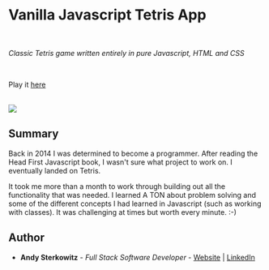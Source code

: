 # Vanilla Javascript Tetris App

<br>

_Classic Tetris game written entirely in pure Javascript, HTML and CSS_

<br>

Play it [here](https://andysterks.github.io/JS-Tetris)

<br>

<image src="images/game_play_crop.png">

## Summary

Back in 2014 I was determined to become a programmer. After reading the Head First Javascript book, I wasn't sure what project to work on. I eventually landed on Tetris.

It took me more than a month to work through building out all the functionality that was needed. I learned A TON about problem solving and some of the different concepts I had learned in Javascript (such as working with classes). It was challenging at times but worth every minute. :-)

## Author

* **Andy Sterkowitz** - *Full Stack Software Developer* - [Website](https://andysterkowitz.com) | [LinkedIn](https://www.linkedin.com/in/andrewsterkowitz/)
